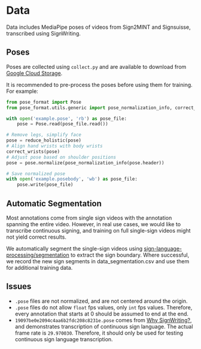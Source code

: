 # Data

Data includes MediaPipe poses of videos from Sign2MINT and Signsuisse, transcribed using SignWriting.

## Poses

Poses are collected using `collect.py` and are available to download from [Google Cloud Storage](https://firebasestorage.googleapis.com/v0/b/sign-language-datasets/o/poses%2Fholistic%2Ftranscription.zip?alt=media).

It is recommended to pre-process the poses before using them for training. For example:
```python
from pose_format import Pose
from pose_format.utils.generic import pose_normalization_info, correct_wrists, reduce_holistic

with open('example.pose', 'rb') as pose_file:
    pose = Pose.read(pose_file.read())

# Remove legs, simplify face
pose = reduce_holistic(pose)
# Align hand wrists with body wrists
correct_wrists(pose)
# Adjust pose based on shoulder positions
pose = pose.normalize(pose_normalization_info(pose.header))

# Save normalized pose
with open('example.posebody', 'wb') as pose_file:
    pose.write(pose_file)
```

## Automatic Segmentation

Most annotations come from single sign videos with the annotation spanning the entire video. 
However, in real use cases, we would like to transcribe continuous signing, and training on full single-sign videos might not yield correct results.

We automatically segment the single-sign videos using [sign-language-processing/segmentation](https://github.com/sign-language-processing/segmentation)
to extract the sign boundary. Where successful, we record the new sign segments in data_segmentation.csv and use them for additional training data.

## Issues

- `.pose` files are not normalized, and are not centered around the origin.
- `.pose` files do not allow `float` fps values, only `int` fps values. 
  Therefore, every annotation that starts at $0$ should be assumed to end at the end.
- `19097be0e2094c4aa6b2fdc208c8231e.pose` comes from [Why SignWriting?](https://www.youtube.com/watch?v=Mtl7dmyHgJU), 
  and demonstrates transcription of continuous sign language. The actual frame rate is `29.970030`.
  Therefore, it should only be used for testing continuous sign language transcription.
